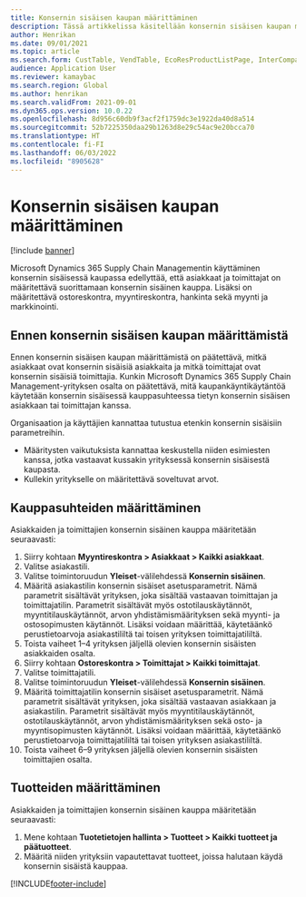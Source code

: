```yaml
---
title: Konsernin sisäisen kaupan määrittäminen
description: Tässä artikkelissa käsitellään konsernin sisäisen kaupan määrittämistä
author: Henrikan
ms.date: 09/01/2021
ms.topic: article
ms.search.form: CustTable, VendTable, EcoResProductListPage, InterCompanyTradingRelationSetupCustomer
audience: Application User
ms.reviewer: kamaybac
ms.search.region: Global
ms.author: henrikan
ms.search.validFrom: 2021-09-01
ms.dyn365.ops.version: 10.0.22
ms.openlocfilehash: 8d956c60db9f3acf2f1759dc3e1922da40d8a514
ms.sourcegitcommit: 52b7225350daa29b1263d8e29c54ac9e20bcca70
ms.translationtype: HT
ms.contentlocale: fi-FI
ms.lasthandoff: 06/03/2022
ms.locfileid: "8905628"
---
```

# <a name="set-up-intercompany-trade"></a>Konsernin sisäisen kaupan määrittäminen

[!include [banner](../../includes/banner.md)]

Microsoft Dynamics 365 Supply Chain Managementin käyttäminen konsernin sisäisessä kaupassa edellyttää, että asiakkaat ja toimittajat on määritettävä suorittamaan konsernin sisäinen kauppa. Lisäksi on määritettävä ostoreskontra, myyntireskontra, hankinta sekä myynti ja markkinointi.

## <a name="before-you-set-up-intercompany-trade"></a>Ennen konsernin sisäisen kaupan määrittämistä

Ennen konsernin sisäisen kaupan määrittämistä on päätettävä, mitkä asiakkaat ovat konsernin sisäisiä asiakkaita ja mitkä toimittajat ovat konsernin sisäisiä toimittajia. Kunkin Microsoft Dynamics 365 Supply Chain Management-yrityksen osalta on päätettävä, mitä kaupankäyntikäytäntöä käytetään konsernin sisäisessä kauppasuhteessa tietyn konsernin sisäisen asiakkaan tai toimittajan kanssa.

Organisaation ja käyttäjien kannattaa tutustua etenkin konsernin sisäisiin parametreihin.

- Määritysten vaikutuksista kannattaa keskustella niiden esimiesten kanssa, jotka vastaavat kussakin yrityksessä konsernin sisäisestä kaupasta.
- Kullekin yritykselle on määritettävä soveltuvat arvot.

## <a name="set-up-trading-relations"></a>Kauppasuhteiden määrittäminen

Asiakkaiden ja toimittajien konsernin sisäinen kauppa määritetään seuraavasti:

1. Siirry kohtaan **Myyntireskontra \> Asiakkaat \> Kaikki asiakkaat**.
1. Valitse asiakastili.
1. Valitse toimintoruudun **Yleiset**-välilehdessä **Konsernin sisäinen**.
1. Määritä asiakastilin konsernin sisäiset asetusparametrit. Nämä parametrit sisältävät yrityksen, joka sisältää vastaavan toimittajan ja toimittajatilin. Parametrit sisältävät myös ostotilauskäytännöt, myyntitilauskäytännöt, arvon yhdistämismäärityksen sekä myynti- ja ostosopimusten käytännöt. Lisäksi voidaan määrittää, käytetäänkö perustietoarvoja asiakastililtä tai toisen yrityksen toimittajatililtä.
1. Toista vaiheet 1–4 yrityksen jäljellä olevien konsernin sisäisten asiakkaiden osalta.
1. Siirry kohtaan **Ostoreskontra \> Toimittajat \> Kaikki toimittajat**.
1. Valitse toimittajatili.
1. Valitse toimintoruudun **Yleiset**-välilehdessä **Konsernin sisäinen**.
1. Määritä toimittajatilin konsernin sisäiset asetusparametrit. Nämä parametrit sisältävät yrityksen, joka sisältää vastaavan asiakkaan ja asiakastilin. Parametrit sisältävät myös myyntitilauskäytännöt, ostotilauskäytännöt, arvon yhdistämismäärityksen sekä osto- ja myyntisopimusten käytännöt. Lisäksi voidaan määrittää, käytetäänkö perustietoarvoja toimittajatililtä tai toisen yrityksen asiakastililtä.
1. Toista vaiheet 6–9 yrityksen jäljellä olevien konsernin sisäisten toimittajien osalta.

## <a name="set-up-products"></a>Tuotteiden määrittäminen

Asiakkaiden ja toimittajien konsernin sisäinen kauppa määritetään seuraavasti:

1. Mene kohtaan **Tuotetietojen hallinta \> Tuotteet \> Kaikki tuotteet ja päätuotteet**.
1. Määritä niiden yrityksiin vapautettavat tuotteet, joissa halutaan käydä konsernin sisäistä kauppaa.

[!INCLUDE[footer-include](../../includes/footer-banner.md)]
